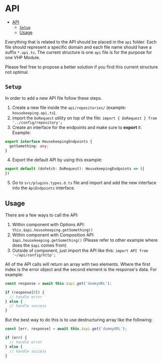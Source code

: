 # API

- [API](#api)
  - [`Setup`](#setup)
  - [Usage](#usage)

Everything that is related to the API should be placed in the `api` folder. Each file should represent a specific domain and each file name should have a suffix `*.api.ts`. The current structure is one `api` file is for the purpose for one VHP Module.

Please feel free to propose a better solution if you find this current structure not optimal.

## `Setup`

In order to add a new API file follow these steps.

1. Create a new file inside the `api/repositories/` (example: `housekeeping.api.ts`).
2. import the `DoRequest` utility on top of the file: `import { DoRequest } from '../config/repository';`
3. Create an interface for the endpoints and make sure to **export** it. Example:

```ts
export interface HousekeepingEndpoints {
  getSomething: any;
}
```

4. Export the default API by using this example:

```ts
export default (doFetch: DoRequest): HousekeepingEndpoints => ({
})
```

5. Go to `src/plugins.types.d.ts` file and import and add the new interface into the `ApiEndpoints` interface.

## Usage

There are a few ways to call the API:

1. Within component with Options API: `this.$api.housekeeping.getSomething()`
2. Within component with Composition API: `$api.housekeeping.getSomething()` (Please refer to other example where does the `$api` comes from)
3. Outside of component, just import the API like this: `import API from '~/api/config/http';`

All of the API calls will return an array with two elements. Where the first index is the error object and the second element is the response's data.
For example:

```js
const response = await this.$api.get('dummyURL');

if (response[0]) {
  // handle error
} else {
  // handle success
}
```

But the best way to do this is to use destructuring array like the following:

```js
const [err, response] = await this.$api.get('dummyURL');

if (err) {
  // handle error
} else {
  // handle success
}
```
